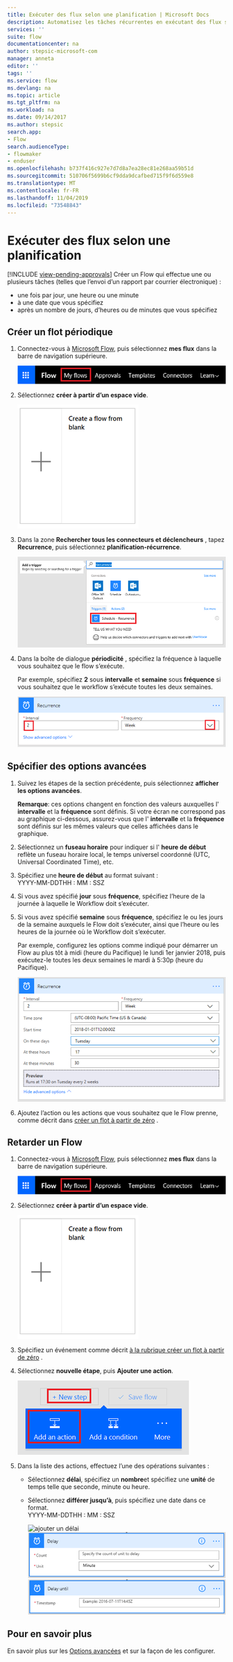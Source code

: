 ```yaml
---
title: Exécuter des flux selon une planification | Microsoft Docs
description: Automatisez les tâches récurrentes en exécutant des flux selon une planification, par exemple tous les jours ou toutes les heures.
services: ''
suite: flow
documentationcenter: na
author: stepsic-microsoft-com
manager: anneta
editor: ''
tags: ''
ms.service: flow
ms.devlang: na
ms.topic: article
ms.tgt_pltfrm: na
ms.workload: na
ms.date: 09/14/2017
ms.author: stepsic
search.app:
- Flow
search.audienceType:
- flowmaker
- enduser
ms.openlocfilehash: b737f416c927e7d7d8a7ea28ec81e268aa59b51d
ms.sourcegitcommit: 510706f5699b6cf9dda9dcafbed715f9f6d559e8
ms.translationtype: MT
ms.contentlocale: fr-FR
ms.lasthandoff: 11/04/2019
ms.locfileid: "73548843"
---
```

# <a name="run-flows-on-a-schedule"></a>Exécuter des flux selon une planification
[!INCLUDE [view-pending-approvals](includes/cc-rebrand.md)]
Créer un Flow qui effectue une ou plusieurs tâches (telles que l’envoi d’un rapport par courrier électronique) :

* une fois par jour, une heure ou une minute
* à une date que vous spécifiez
* après un nombre de jours, d’heures ou de minutes que vous spécifiez

## <a name="create-a-recurring-flow"></a>Créer un flot périodique
1. Connectez-vous à [Microsoft Flow](https://flow.microsoft.com), puis sélectionnez **mes flux** dans la barre de navigation supérieure.
   
    ![Option mes flux](./media/run-scheduled-tasks/create-flow.png)
2. Sélectionnez **créer à partir d’un espace vide**.
   
    ![Créer un flot vide](./media/run-scheduled-tasks/create-from-blank.png)
3. Dans la zone **Rechercher tous les connecteurs et déclencheurs** , tapez **Recurrence**, puis sélectionnez **planification-récurrence**.
   
    ![Rechercher un déclencheur de périodicité](./media/run-scheduled-tasks/select-recurrence.png)
4. Dans la boîte de dialogue **périodicité** , spécifiez la fréquence à laquelle vous souhaitez que le flow s’exécute.
   
    Par exemple, spécifiez **2** sous **intervalle** et **semaine** sous **fréquence** si vous souhaitez que le workflow s’exécute toutes les deux semaines.
   
    ![Spécifier la périodicité](./media/run-scheduled-tasks/specify-recurrence.png)

## <a name="specify-advanced-options"></a>Spécifier des options avancées
1. Suivez les étapes de la section précédente, puis sélectionnez **afficher les options avancées**.
   
    **Remarque**: ces options changent en fonction des valeurs auxquelles l' **intervalle** et la **fréquence** sont définis. Si votre écran ne correspond pas au graphique ci-dessous, assurez-vous que l' **intervalle** et la **fréquence** sont définis sur les mêmes valeurs que celles affichées dans le graphique.
2. Sélectionnez un **fuseau horaire** pour indiquer si l' **heure de début** reflète un fuseau horaire local, le temps universel coordonné (UTC, Universal Coordinated Time), etc.
3. Spécifiez une **heure de début** au format suivant :
   <br>YYYY-MM-DDTHH : MM : SSZ
4. Si vous avez spécifié **jour** sous **fréquence**, spécifiez l’heure de la journée à laquelle le Workflow doit s’exécuter.
5. Si vous avez spécifié **semaine** sous **fréquence**, spécifiez le ou les jours de la semaine auxquels le Flow doit s’exécuter, ainsi que l’heure ou les heures de la journée où le Workflow doit s’exécuter.
   
    Par exemple, configurez les options comme indiqué pour démarrer un Flow au plus tôt à midi (heure du Pacifique) le lundi 1er janvier 2018, puis exécutez-le toutes les deux semaines le mardi à 5:30p (heure du Pacifique).
   
    ![Spécifier des options avancées](./media/run-scheduled-tasks/advanced-options.png)
6. Ajoutez l’action ou les actions que vous souhaitez que le Flow prenne, comme décrit dans [créer un flot à partir de zéro](get-started-logic-flow.md) .

## <a name="delay-a-flow"></a>Retarder un Flow
1. Connectez-vous à [Microsoft Flow](https://flow.microsoft.com), puis sélectionnez **mes flux** dans la barre de navigation supérieure.
   
    ![Créer un flot vide](./media/run-scheduled-tasks/create-flow.png)
2. Sélectionnez **créer à partir d’un espace vide**.
   
    ![Créer un flot vide](./media/run-scheduled-tasks/create-from-blank.png)
3. Spécifiez un événement comme décrit [à la rubrique créer un flot à partir de zéro](get-started-logic-flow.md) .
4. Sélectionnez **nouvelle étape**, puis **Ajouter une action**.
   
    ![Option permettant d’ajouter une action à un Flow](./media/run-scheduled-tasks/add-action.png)
5. Dans la liste des actions, effectuez l’une des opérations suivantes :
   
   * Sélectionnez **délai**, spécifiez un **nombre**et spécifiez une **unité** de temps telle que seconde, minute ou heure.
   * Sélectionnez **différer jusqu’à**, puis spécifiez une date dans ce format.<br>YYYY-MM-DDTHH : MM : SSZ
     
     ![ajouter un délai](./media/run-scheduled-tasks/add-delay.png)
     ![spécifier un délai en unités de temps](./media/run-scheduled-tasks/delay.png)
     ![spécifier le délai jusqu’à](./media/run-scheduled-tasks/delay-until.png)

## <a name="learn-more"></a>Pour en savoir plus

En savoir plus sur les [Options avancées](https://docs.microsoft.com/azure/connectors/connectors-native-recurrence) et sur la façon de les configurer.

